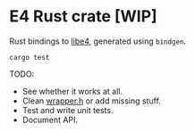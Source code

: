 # E4 Rust crate [WIP]

Rust bindings to [libe4](https://github.com/teserakt-io/libe4),
generated using `bindgen`.

```
cargo test
```

TODO:

* See whether it works at all.
* Clean [wrapper.h](./wrapper.h) or add missing stuff.
* Test and write unit tests.
* Document API.




